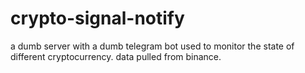 # crypto-signal-notify

a dumb server with a dumb telegram bot used to monitor the state of different cryptocurrency. data pulled from binance. 

